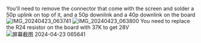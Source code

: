 You'll need to remove the connector that come with the screen and solder a 50p uplink on top of it, and a 50p downlink and a 40p downlink on the board
![IMG_20240423_063741](https://github.com/3058132083/epdiy-hardware/assets/52588960/e42b121b-4d12-4404-8ed5-2bb1ced2b60a)
![IMG_20240423_063800](https://github.com/3058132083/epdiy-hardware/assets/52588960/3ea2d675-38dc-49d1-b3fd-a9abe7a372ce)
You need to replace the R24 resistor on the board with 37K to get 28V![屏幕截图 2024-04-23 065641](https://github.com/3058132083/epdiy-hardware/assets/52588960/a4cadc22-8d90-4dcb-8fa4-5aed81628cf4)
